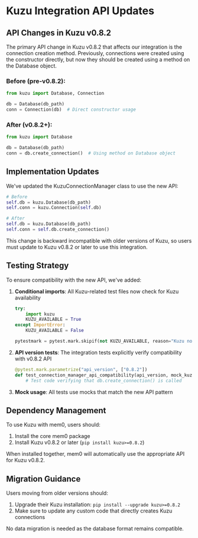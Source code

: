 # Kuzu Integration API Updates

## API Changes in Kuzu v0.8.2

The primary API change in Kuzu v0.8.2 that affects our integration is the connection creation method. Previously, connections were created using the constructor directly, but now they should be created using a method on the Database object.

### Before (pre-v0.8.2):
```python
from kuzu import Database, Connection

db = Database(db_path)
conn = Connection(db)  # Direct constructor usage
```

### After (v0.8.2+):
```python
from kuzu import Database

db = Database(db_path)
conn = db.create_connection()  # Using method on Database object
```

## Implementation Updates

We've updated the KuzuConnectionManager class to use the new API:

```python
# Before
self.db = kuzu.Database(db_path)
self.conn = kuzu.Connection(self.db)

# After
self.db = kuzu.Database(db_path)
self.conn = self.db.create_connection()
```

This change is backward incompatible with older versions of Kuzu, so users must update to Kuzu v0.8.2 or later to use this integration.

## Testing Strategy

To ensure compatibility with the new API, we've added:

1. **Conditional imports**: All Kuzu-related test files now check for Kuzu availability
   ```python
   try:
       import kuzu
       KUZU_AVAILABLE = True
   except ImportError:
       KUZU_AVAILABLE = False
   
   pytestmark = pytest.mark.skipif(not KUZU_AVAILABLE, reason="Kuzu not installed")
   ```

2. **API version tests**: The integration tests explicitly verify compatibility with v0.8.2 API
   ```python
   @pytest.mark.parametrize("api_version", ["0.8.2"])
   def test_connection_manager_api_compatibility(api_version, mock_kuzu_db):
       # Test code verifying that db.create_connection() is called
   ```

3. **Mock usage**: All tests use mocks that match the new API pattern

## Dependency Management

To use Kuzu with mem0, users should:

1. Install the core mem0 package
2. Install Kuzu v0.8.2 or later (`pip install kuzu>=0.8.2`)

When installed together, mem0 will automatically use the appropriate API for Kuzu v0.8.2.

## Migration Guidance

Users moving from older versions should:

1. Upgrade their Kuzu installation: `pip install --upgrade kuzu>=0.8.2`
2. Make sure to update any custom code that directly creates Kuzu connections

No data migration is needed as the database format remains compatible.